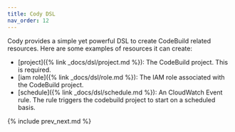 ```yaml
---
title: Cody DSL
nav_order: 12
---
```


Cody provides a simple yet powerful DSL to create CodeBuild related resources.  Here are some examples of resources it can create:

* [project]({% link _docs/dsl/project.md %}): The CodeBuild project. This is required.
* [iam role]({% link _docs/dsl/role.md %}): The IAM role associated with the CodeBuild project.
* [schedule]({% link _docs/dsl/schedule.md %}): An CloudWatch Event rule. The rule triggers the codebuild project to start on a scheduled basis.

{% include prev_next.md %}
